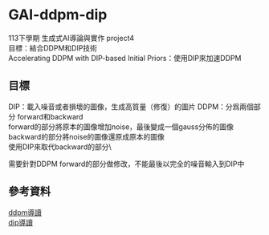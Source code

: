 # GAI-ddpm-dip
113下學期 生成式AI導論與實作 project4\
目標：結合DDPM和DIP技術\
Accelerating DDPM with DIP-based Initial Priors：使用DIP來加速DDPM

## 目標
DIP：載入噪音或者損壞的圖像，生成高質量（修復）的圖片
DDPM：分爲兩個部分 forward和backward\
forward的部分將原本的圖像增加noise，最後變成一個gauss分佈的圖像\
backward的部分將noise的圖像還原成原本的圖像\
使用DIP來取代backward的部分\

需要針對DDPM forward的部分做修改，不能最後以完全的噪音輸入到DIP中

## 參考資料
[ddpm導讀](https://adam-study-note.medium.com/diffusion-model-denoising-diffusion-probabilistic-models-ddpm-%E8%A9%B3%E7%B4%B0%E4%BB%8B%E7%B4%B9-5ce77b6b64d4)\
[dip導讀](https://xiaosean5408.medium.com/deep-image-prior-%E7%B0%A1%E4%BB%8B-%E4%B8%8D%E9%9C%80%E8%B3%87%E6%96%99%E9%9B%86%E5%8D%B3%E5%8F%AF%E4%BD%BF%E7%94%A8%E6%B7%B1%E5%BA%A6%E5%AD%B8%E7%BF%92%E9%80%B2%E8%A1%8C%E5%9C%96%E5%83%8F%E4%BF%AE%E5%BE%A9-%E5%8E%BB%E9%9B%9C%E8%A8%8A%E7%AD%89%E4%BB%BB%E5%8B%99-4098d0bf235e)
